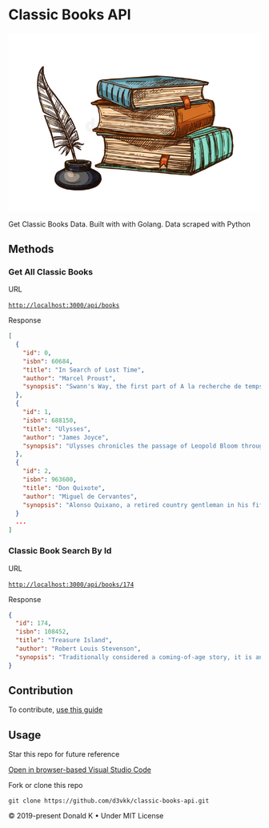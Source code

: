 # Classic Books API

![Classic Books](https://github.com/d3vkk/classic-books-api/blob/master/classic-books.png)

Get Classic Books Data. Built with with Golang. Data scraped with Python

## Methods

### Get All Classic Books

URL

[`http://localhost:3000/api/books`](http://localhost:3000/api/books)

Response

```json
[
  {
    "id": 0,
    "isbn": 60684,
    "title": "In Search of Lost Time",
    "author": "Marcel Proust",
    "synopsis": "Swann's Way, the first part of A la recherche de temps perdu, Marcel Proust's seven-part cycle, was published in 1913. In it, Proust introduces the themes that run through the entire work. The narr..."
  },
  {
    "id": 1,
    "isbn": 688150,
    "title": "Ulysses",
    "author": "James Joyce",
    "synopsis": "Ulysses chronicles the passage of Leopold Bloom through Dublin during an ordinary day, June 16, 1904. The title parallels and alludes to Odysseus (Latinised into Ulysses), the hero of Homer's Odyss..."
  },
  {
    "id": 2,
    "isbn": 963600,
    "title": "Don Quixote",
    "author": "Miguel de Cervantes",
    "synopsis": "Alonso Quixano, a retired country gentleman in his fifties, lives in an unnamed section of La Mancha with his niece and a housekeeper. He has become obsessed with books of chivalry, and believes th..."
  }
  ...
]
```
### Classic Book Search By Id

URL

[`http://localhost:3000/api/books/174`](http://localhost:3000/api/books/174)

Response

```json
{
  "id": 174,
  "isbn": 108452,
  "title": "Treasure Island",
  "author": "Robert Louis Stevenson",
  "synopsis": "Traditionally considered a coming-of-age story, it is an adventure tale known for its superb atmosphere, character and action, and also a wry commentary on the ambiguity of morality\u2014as seen in Long..."
}
```

## Contribution

To contribute, [use this guide](https://github.com/d3vkk/open-source/blob/master/CONTRIBUTING.md)

## Usage

Star this repo for future reference

[Open in browser-based Visual Studio Code](https://vscode.dev/github/d3vkk/classic-books-api)

Fork or clone this repo
```
git clone https://github.com/d3vkk/classic-books-api.git
```

© 2019-present Donald K • Under MIT License

